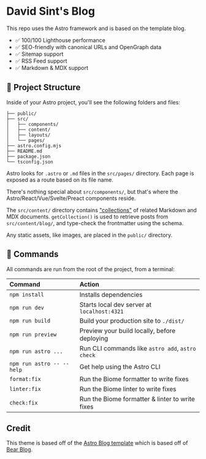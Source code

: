 # David Sint's Blog

This repo uses the Astro framework and is based on the template blog.

- ✅ 100/100 Lighthouse performance
- ✅ SEO-friendly with canonical URLs and OpenGraph data
- ✅ Sitemap support
- ✅ RSS Feed support
- ✅ Markdown & MDX support

## 🚀 Project Structure

Inside of your Astro project, you'll see the following folders and files:

```text
├── public/
├── src/
│   ├── components/
│   ├── content/
│   ├── layouts/
│   └── pages/
├── astro.config.mjs
├── README.md
├── package.json
└── tsconfig.json
```

Astro looks for `.astro` or `.md` files in the `src/pages/` directory. Each page is exposed as a route based on its file name.

There's nothing special about `src/components/`, but that's where the Astro/React/Vue/Svelte/Preact components reside.

The `src/content/` directory contains ["collections"](https://docs.astro.build/en/guides/content-collections/) of related Markdown and MDX documents. `getCollection()` is used to retrieve posts from `src/content/blog/`, and type-check the frontmatter using the schema.

Any static assets, like images, are placed in the `public/` directory.

## 🧞 Commands

All commands are run from the root of the project, from a terminal:

| Command                   | Action                                           |
| :------------------------ | :----------------------------------------------- |
| `npm install`             | Installs dependencies                            |
| `npm run dev`             | Starts local dev server at `localhost:4321`      |
| `npm run build`           | Build your production site to `./dist/`          |
| `npm run preview`         | Preview your build locally, before deploying     |
| `npm run astro ...`       | Run CLI commands like `astro add`, `astro check` |
| `npm run astro -- --help` | Get help using the Astro CLI                     |
| `format:fix`              | Run the Biome formatter to write fixes           |
| `linter:fix`              | Run the Biome linter to write fixes              |
| `check:fix`               | Run the Biome formatter & linter to write fixes  |

## Credit

This theme is based off of the [Astro Blog template](https://github.com/withastro/astro/tree/latest/examples/blog) which is based off of [Bear Blog](https://github.com/HermanMartinus/bearblog/).
